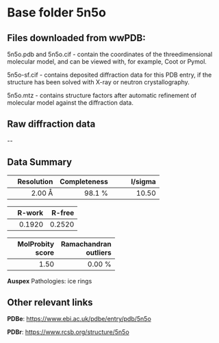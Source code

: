 # Base folder 5n5o

## Files downloaded from wwPDB:

5n5o.pdb and 5n5o.cif - contain the coordinates of the threedimensional molecular model, and can be viewed with, for example, Coot or Pymol.

5n5o-sf.cif - contains deposited diffraction data for this PDB entry, if the structure has been solved with X-ray or neutron crystallography.

5n5o.mtz - contains structure factors after automatic refinement of molecular model against the diffraction data.

## Raw diffraction data

--<br> 

## Data Summary
|   | Resolution | Completeness| I/sigma |
|---|-------------:|----------------:|--------------:|
|   |2.00 Å|98.1  %|<img width=50/>10.50|

|   | **R-work**| **R-free**   
|---|-------------:|----------------:|           
||  0.1920|  0.2520|

|   |**MolProbity<br>score**| **Ramachandran<br>outliers** 
|---|-------------:|----------------:|
||  1.50|  0.00 %|

**Auspex** Pathologies: ice rings

 

## Other relevant links 
**PDBe**:  https://www.ebi.ac.uk/pdbe/entry/pdb/5n5o
 
**PDBr**: https://www.rcsb.org/structure/5n5o 

